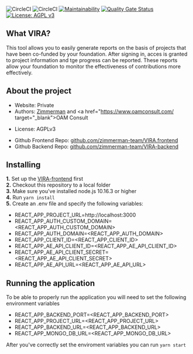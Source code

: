 ![CircleCI](https://img.shields.io/circleci/build/github/zimmerman-team/VIRA.frontend/develop?label=develop&token=27b31d401501316061ede5b152f153b63ce967b9)
![CircleCI](https://img.shields.io/circleci/build/github/zimmerman-team/VIRA.frontend/master?label=master&token=27b31d401501316061ede5b152f153b63ce967b9)
[![Maintainability](https://api.codeclimate.com/v1/badges/f8dd18c30fcbd2396906/maintainability)](https://codeclimate.com/repos/5ebc3e35e429ab6c86006c8d/maintainability)
[![Quality Gate Status](https://sonarcloud.io/api/project_badges/measure?project=zimmerman-zimmerman_insinger-frontend&metric=alert_status&token=9678b9e8e6a13130aa5ec4bc1595ba7940b6f288)](https://sonarcloud.io/dashboard?id=zimmerman-zimmerman_insinger-frontend)
[![License: AGPL v3](https://img.shields.io/badge/License-AGPL%20v3-blue.svg)](http://www.gnu.org/licenses/agpl-3.0)

## What VIRA?

This tool allows you to easily generate reports on the basis of projects that have been co-funded by your foundation. After signing in, acces is granted to project information and tge progress can be reported. These reports allow your foundation to monitor the effectiveness of contributions more effectively.
</a>

## About the project

- Website: Private
- Authors: <a href="https://www.zimmerman.team/" target="_blank">Zimmerman</a> and <a href="https://www.oamconsult.com/ target="_blank">OAM Consult</a>

* License: AGPLv3

- Github Frontend Repo: <a href="https://github.com/zimmerman-zimmerman/insinger-frontend" target="_blank">github.com/zimmerman-team/VIRA.frontend</a>
- Github Backend Repo: <a href="https://github.com/zimmerman-zimmerman/insinger-backend" target="_blank">github.com/zimmerman-team/VIRA-backend</a>

## Installing

<b>1.</b> Set up the <a href="https://github.com/zimmerman-team/VIRA.frontend" target="_blank">VIRA-frontend</a> first<br/>
<b>2.</b> Checkout this repository to a local folder<br/>
<b>3.</b> Make sure you've installed node.js 10.16.3 or higher<br/>
<b>4.</b> Run `yarn install` <br/>
<b>5.</b> Create an .env file and specify the following variables:

- REACT_APP_PROJECT_URL=http://localhost:3000
- REACT_APP_AUTH_CUSTOM_DOMAIN=<REACT_APP_AUTH_CUSTOM_DOMAIN>
- REACT_APP_AUTH_DOMAIN=<REACT_APP_AUTH_DOMAIN>
- REACT_APP_CLIENT_ID=<REACT_APP_CLIENT_ID>
- REACT_APP_AE_API_CLIENT_ID=<REACT_APP_AE_API_CLIENT_ID>
- REACT_APP_AE_API_CLIENT_SECRET=<REACT_APP_AE_API_CLIENT_SECRET>
- REACT_APP_AE_API_URL=<REACT_APP_AE_API_URL>

## Running the application

To be able to properly run the application you will need to set the following environment variables

- REACT_APP_BACKEND_PORT=<REACT_APP_BACKEND_PORT>
- REACT_APP_PROJECT_URL=<REACT_APP_PROJECT_URL>
- REACT_APP_BACKEND_URL=<REACT_APP_BACKEND_URL>
- REACT_APP_MONGO_DB_URL=<REACT_APP_MONGO_DB_URL>

After you've correctly set the enviroment variables you can run `yarn start`

